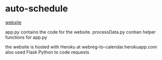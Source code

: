# auto-schedule

[website](https://webreg-to-calendar.herokuapp.com)

app.py contains the code for the website.
processData.py contian helper functions for app.py

the website is hosted with Heroku at webreg-to-calendar.herokuapp.com
also used Flask Python to code requests
